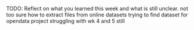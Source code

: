 TODO: Reflect on what you learned this week and what is still unclear.
not too sure how to extract files from online datasets
trying to find dataset for opendata project
struggling with wk 4 and 5 still